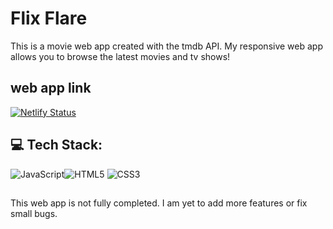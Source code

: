 
# Flix Flare

This is a movie web app created with the tmdb API. My responsive web app allows you to browse the latest movies and tv shows!


## web app link
[![Netlify Status](https://api.netlify.com/api/v1/badges/53583e1d-18ad-4313-b9f8-c0d35c89d878/deploy-status)](https://flixflare.netlify.app)
## 💻 Tech Stack:
![JavaScript](https://img.shields.io/badge/javascript-%23323330.svg?style=for-the-badge&logo=javascript&logoColor=%23F7DF1E)![HTML5](https://img.shields.io/badge/html5-%23E34F26.svg?style=for-the-badge&logo=html5&logoColor=white) ![CSS3](https://img.shields.io/badge/css3-%231572B6.svg?style=for-the-badge&logo=css3&logoColor=white)

##
This web app is not fully completed. I am yet to add more features or fix small bugs.
